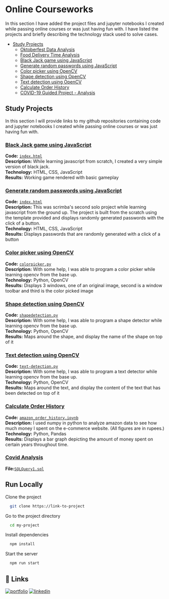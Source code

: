 
# Online Courseworks

In this section I have added the project files and jupyter notebooks I created while passing online courses or was just having fun with. I have listed the projects and briefly describing the technology stack used to solve cases.

- [Study Projects](#study-projects)
    + [Oktoberfest Data Analysis]()
    + [Food Delivery Time Analysis]() 
    + [Black Jack game using JavaScript](#black-jack-game-using-javaScript)
	+ [Generate random passwords using JavaScript](#generate-random-passwords-using-javaScript)
	+ [Color picker using OpenCV](#color-picker-using-openCV)
	+ [Shape detection using OpenCV](#shape-detection-using-openCV)
	+ [Text detection using OpenCV](#text-detection-using-openCV)
	+ [Calculate Order History](#calculate-order-history)
	+ [COVID-19 Guided Project - Analysis](#covid-analysis)

## Study Projects
In this section I will provide links to my github repositories containing code and jupyter notebooks I created while passing online courses or was just having fun with.

### [Black Jack game using JavaScript](https://github.com/adithyaravi12/online_courseworks/tree/main/scrimba/black-jack)
**Code:** [`index.html`](https://github.com/adithyaravi12/online_courseworks/blob/main/scrimba/black-jack/index.html)    
**Description:** While learning javascript from scratch, I created a very simple version of black jack.  
**Technology:** HTML, CSS, JavaScript  
**Results:** Working game rendered with basic gameplay

### [Generate random passwords using JavaScript](https://github.com/adithyaravi12/online_courseworks/tree/main/scrimba/black-jack)
**Code:** [`index.html`](https://github.com/adithyaravi12/online_courseworks/blob/main/scrimba/generate-passwords/index.html)    
**Description:**   This was scrimba's second solo project while learning javascript from the ground up. The project is built from the scratch using the template provided and displays randomly generated passwords with the click of a button.  
**Technology:** HTML, CSS, JavaScript  
**Results:** Displays passwords that are randomly generated with a click of a button

### [Color picker using OpenCV](https://github.com/adithyaravi12/online_courseworks/tree/main/opencv%20%40%20youtube/color-picker)
**Code:** [`colorpicker.py`](https://github.com/adithyaravi12/online_courseworks/blob/main/opencv%20%40%20youtube/color-picker/colorpicker.py)    
**Description:** With some help, I was able to program a color picker while learning opencv from the base up.  
**Technology:** Python, OpenCV  
**Results:** Displays 3 windows, one of an original image, second is a window toolbar and third is the color picked image

### [Shape detection using OpenCV](https://github.com/adithyaravi12/online_courseworks/tree/main/opencv%20%40%20youtube/shape-detection)
**Code:** [`shapedetection.py`](https://github.com/adithyaravi12/online_courseworks/blob/main/opencv%20%40%20youtube/shape-detection/shapedetection.py)    
**Description:** With some help, I was able to program a shape detector while learning opencv from the base up.  
**Technology:** Python, OpenCV  
**Results:** Maps around the shape, and display the name of the shape on top of it

### [Text detection using OpenCV](https://github.com/adithyaravi12/online_courseworks/tree/main/opencv%20%40%20youtube/text-detection)
**Code:** [`text-detection.py`](https://github.com/adithyaravi12/online_courseworks/blob/main/opencv%20%40%20youtube/text-detection/text-detection.py)    
**Description:** With some help, I was able to program a text detector while learning opencv from the base up.  
**Technology:** Python, OpenCV  
**Results:** Maps around the text, and display the content of the text that has been detected on top of it

### [Calculate Order History](https://github.com/adithyaravi12/online_courseworks/tree/main/amazon-bill)
**Code:** [`amazon_order_history.ipynb`](https://github.com/adithyaravi12/online_courseworks/blob/main/amazon-bill/amazon_order_history.ipynb)    
**Description:** I used numpy in python to analyze amazon data to see how much money I spent on the e-commerce website. (All figures are in rupees.)  
**Technology:** Python, Pandas  
**Results:** Displays a bar graph depicting the amount of money spent on certain years throughout time.

### [Covid Analysis](https://github.com/adithyaravi12/online_courseworks/tree/main/SQL/COVID%20Analysis)
**File:**[`SQLQuery1.sql`](https://github.com/adithyaravi12/online_courseworks/blob/main/SQL/COVID%20Analysis/SQLQuery1.sql)

## Run Locally

Clone the project

```bash
  git clone https://link-to-project
```

Go to the project directory

```bash
  cd my-project
```

Install dependencies

```bash
  npm install
```

Start the server

```bash
  npm run start
```


## 🔗 Links
[![portfolio](https://img.shields.io/badge/my_portfolio-000?style=for-the-badge&logo=ko-fi&logoColor=white)](https://adithyaravi12.github.io/)
[![linkedin](https://img.shields.io/badge/linkedin-0A66C2?style=for-the-badge&logo=linkedin&logoColor=white)](https://www.linkedin.com/in/adithya-ravi-707443126/)


